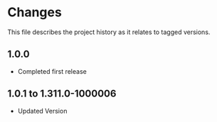 # Changes
This file describes the project history as it relates to tagged versions.

## 1.0.0
- Completed first release

## 1.0.1 to 1.311.0-1000006
- Updated Version
